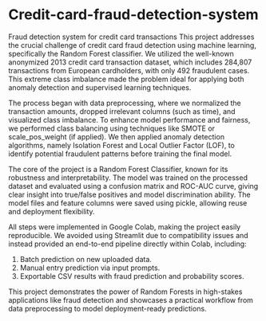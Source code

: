 # Credit-card-fraud-detection-system
Fraud detection system for credit card transactions
This project addresses the crucial challenge of credit card fraud detection using machine learning, specifically the Random Forest classifier. We utilized the well-known anonymized 2013 credit card transaction dataset, which includes 284,807 transactions from European cardholders, with only 492 fraudulent cases. This extreme class imbalance made the problem ideal for applying both anomaly detection and supervised learning techniques.

The process began with data preprocessing, where we normalized the transaction amounts, dropped irrelevant columns (such as time), and visualized class imbalance. To enhance model performance and fairness, we performed class balancing using techniques like SMOTE or scale_pos_weight (if applied). We then applied anomaly detection algorithms, namely Isolation Forest and Local Outlier Factor (LOF), to identify potential fraudulent patterns before training the final model.

The core of the project is a Random Forest Classifier, known for its robustness and interpretability. The model was trained on the processed dataset and evaluated using a confusion matrix and ROC-AUC curve, giving clear insight into true/false positives and model discrimination ability. The model files and feature columns were saved using pickle, allowing reuse and deployment flexibility.

All steps were implemented in Google Colab, making the project easily reproducible. We avoided using Streamlit due to compatibility issues and instead provided an end-to-end pipeline directly within Colab, including:

1) Batch prediction on new uploaded data.
2) Manual entry prediction via input prompts.
3) Exportable CSV results with fraud prediction and probability scores.

This project demonstrates the power of Random Forests in high-stakes applications like fraud detection and showcases a practical workflow from data preprocessing to model deployment-ready predictions.


